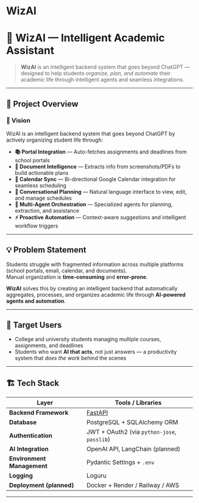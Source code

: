 # WizAI

# 🧠 WizAI — Intelligent Academic Assistant

> **WizAI** is an intelligent backend system that goes beyond ChatGPT — designed to help students *organize, plan, and automate* their academic life through intelligent agents and seamless integrations.

---

## 📖 Project Overview

### 🎯 Vision
WizAI is an intelligent backend system that goes beyond ChatGPT by actively organizing student life through:

- **📚 Portal Integration** — Auto-fetches assignments and deadlines from school portals  
- **🧾 Document Intelligence** — Extracts info from screenshots/PDFs to build actionable plans  
- **📅 Calendar Sync** — Bi-directional Google Calendar integration for seamless scheduling  
- **💬 Conversational Planning** — Natural language interface to view, edit, and manage schedules  
- **🤖 Multi-Agent Orchestration** — Specialized agents for planning, extraction, and assistance  
- **⚡ Proactive Automation** — Context-aware suggestions and intelligent workflow triggers  

---

## 💡 Problem Statement
Students struggle with fragmented information across multiple platforms (school portals, email, calendar, and documents).  
Manual organization is **time-consuming** and **error-prone**.  

**WizAI** solves this by creating an intelligent backend that automatically aggregates, processes, and organizes academic life through **AI-powered agents and automation**.

---

## 👥 Target Users

- College and university students managing multiple courses, assignments, and deadlines  
- Students who want **AI that acts**, not just answers — a productivity system that *does the work* behind the scenes  

---

## 🏗️ Tech Stack

| Layer | Tools / Libraries |
|-------|-------------------|
| **Backend Framework** | [FastAPI](https://fastapi.tiangolo.com/) |
| **Database** | PostgreSQL + SQLAlchemy ORM |
| **Authentication** | JWT + OAuth2 (via `python-jose`, `passlib`) |
| **AI Integration** | OpenAI API, LangChain (planned) |
| **Environment Management** | Pydantic Settings + `.env` |
| **Logging** | Loguru |
| **Deployment (planned)** | Docker + Render / Railway / AWS |

---
